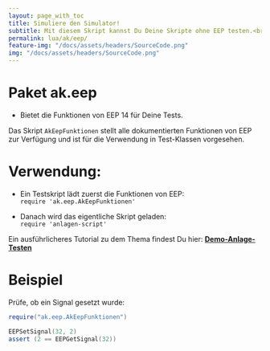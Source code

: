 ```yaml
---
layout: page_with_toc
title: Simuliere den Simulator!
subtitle: Mit diesem Skript kannst Du Deine Skripte ohne EEP testen.<br>Binde diese Skripte in ein Testskript ein und prüfe Deine Schaltungen.
permalink: lua/ak/eep/
feature-img: "/docs/assets/headers/SourceCode.png"
img: "/docs/assets/headers/SourceCode.png"
---
```


# Paket ak.eep

* Bietet die Funktionen von EEP 14 für Deine Tests.

Das Skript `AkEepFunktionen` stellt alle dokumentierten Funktionen von EEP zur Verfügung und ist für die Verwendung in Test-Klassen vorgesehen.

# Verwendung:

* Ein Testskript lädt zuerst die Funktionen von EEP:<br>
  `require 'ak.eep.AkEepFunktionen'`

* Danach wird das eigentliche Skript geladen:<br>
  `require 'anlagen-script'`

Ein ausführlicheres Tutorial zu dem Thema findest Du hier: **[Demo-Anlage-Testen](../../../_anleitungen-fortgeschrittene/demo-anlage-testen.md)**

# Beispiel

Prüfe, ob ein Signal gesetzt wurde:
```lua
require("ak.eep.AkEepFunktionen")

EEPSetSignal(32, 2)
assert (2 == EEPGetSignal(32))
```

